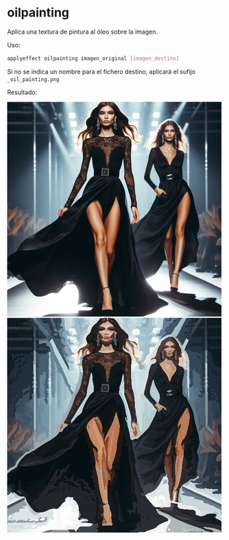 # oilpainting

Aplica una textura de pintura al óleo sobre la imagen.

Uso:

``` sh
applyeffect oilpainting imagen_original [imagen_destino]
```

Si no se indica un nombre para el fichero destino, aplicará el sufijo `_oil_painting.png`

Resultado:

![imagen original](../../images/image.jpg)
![oilpainting](../../images/image_oil_painting.png)
